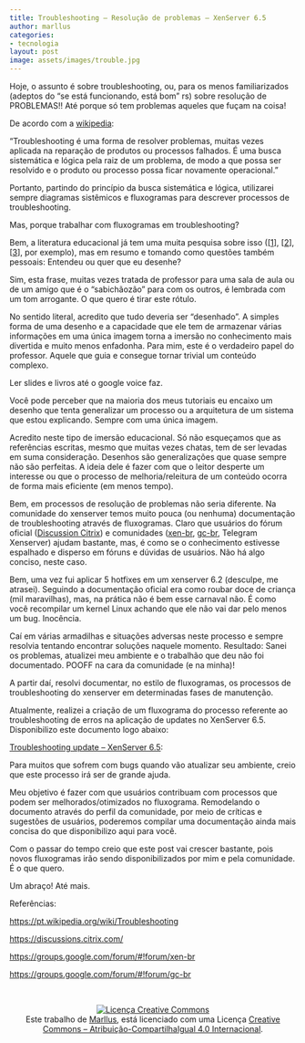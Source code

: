 ```yaml
---
title: Troubleshooting – Resolução de problemas – XenServer 6.5
author: marllus
categories:
- tecnologia
layout: post
image: assets/images/trouble.jpg
---
```


Hoje, o assunto é sobre troubleshooting, ou, para os menos familiarizados (adeptos do “se está funcionando, está bom” rs) sobre resolução de PROBLEMAS!! Até porque só tem problemas aqueles que fuçam na coisa!

De acordo com a <a href="https://pt.wikipedia.org/wiki/Troubleshooting" target="_blank">wikipedia</a>:

“Troubleshooting é uma forma de resolver problemas, muitas vezes aplicada na reparação de produtos ou processos falhados. É uma busca sistemática e lógica pela raiz de um problema, de modo a que possa ser resolvido e o produto ou processo possa ficar novamente operacional.”

Portanto, partindo do princípio da busca sistemática e lógica, utilizarei sempre diagramas sistêmicos e fluxogramas para descrever processos de troubleshooting.

Mas, porque trabalhar com fluxogramas em troubleshooting?
  
Bem, a literatura educacional já tem uma muita pesquisa sobre isso ([<a href="http://www.fctl.ucf.edu/TeachingAndLearningResources/SelectedPedagogies/TeachingMethods/" target="_blank">1</a>], [<a href="http://www.beds.ac.uk/jpd/volume-4-issue-2/teaching-with-infographics" target="_blank">2</a>], [<a href="http://www.academia.edu/6192606/Effectiveness_of_Flowchart_Proof_on_Selected_Topics_in_Geometry" target="_blank">3</a>], por exemplo), mas em resumo e tomando como questões também pessoais: Entendeu ou quer que eu desenhe?
  
Sim, esta frase, muitas vezes tratada de professor para uma sala de aula ou de um amigo que é o “sabichãozão” para com os outros, é lembrada com um tom arrogante. O que quero é tirar este rótulo.
  
No sentido literal, acredito que tudo deveria ser “desenhado”. A simples forma de uma desenho e a capacidade que ele tem de armazenar várias informações em uma única imagem torna a imersão no conhecimento mais divertida e muito menos enfadonha. Para mim, este é o verdadeiro papel do professor. Aquele que guia e consegue tornar trivial um conteúdo complexo.
  
Ler slides e livros até o google voice faz.

Você pode perceber que na maioria dos meus tutoriais eu encaixo um desenho que tenta generalizar um processo ou a arquitetura de um sistema que estou explicando. Sempre com uma única imagem.
  
Acredito neste tipo de imersão educacional. Só não esqueçamos que as referências escritas, mesmo que muitas vezes chatas, tem de ser levadas em suma consideração. Desenhos são generalizações que quase sempre não são perfeitas. A ideia dele é fazer com que o leitor desperte um interesse ou que o processo de melhoria/releitura de um conteúdo ocorra de forma mais eficiente (em menos tempo).

Bem, em processos de resolução de problemas não seria diferente. Na comunidade do xenserver temos muito pouca (ou nenhuma) documentação de troubleshooting através de fluxogramas. Claro que usuários do fórum oficial (<a href="https://discussions.citrix.com/" target="_blank">Discussion Citrix</a>) e comunidades (<a href="https://groups.google.com/forum/#!forum/xen-br" target="_blank">xen-br</a>, <a href="https://groups.google.com/forum/#!forum/gc-br" target="_blank">gc-br</a>, Telegram Xenserver) ajudam bastante, mas, é como se o conhecimento estivesse espalhado e disperso em fóruns e dúvidas de usuários. Não há algo conciso, neste caso.

Bem, uma vez fui aplicar 5 hotfixes em um xenserver 6.2 (desculpe, me atrasei). Seguindo a documentação oficial era como roubar doce de criança (mil maravilhas), mas, na prática não é bem esse carnaval não. É como você recompilar um kernel Linux achando que ele não vai dar pelo menos um bug. Inocência.
  
Caí em várias armadilhas e situações adversas neste processo e sempre resolvia tentando encontrar soluções naquele momento. Resultado: Sanei os problemas, atualizei meu ambiente e o trabalhão que deu não foi documentado. POOFF na cara da comunidade (e na minha)!

A partir daí, resolvi documentar, no estilo de fluxogramas, os processos de troubleshooting do xenserver em determinadas fases de manutenção.
  
Atualmente, realizei a criação de um fluxograma do processo referente ao troubleshooting de erros na aplicação de updates no XenServer 6.5. Disponibilizo este documento logo abaixo:

<a href="http://marllus.com/xenserver/trouble_update.html" target="_blank">Troubleshooting update – XenServer 6.5</a>:

Para muitos que sofrem com bugs quando vão atualizar seu ambiente, creio que este processo irá ser de grande ajuda.

Meu objetivo é fazer com que usuários contribuam com processos que podem ser melhorados/otimizados no fluxograma. Remodelando o documento através do perfil da comunidade, por meio de críticas e sugestões de usuários, poderemos compilar uma documentação ainda mais concisa do que disponibilizo aqui para você.

Com o passar do tempo creio que este post vai crescer bastante, pois novos fluxogramas irão sendo disponibilizados por mim e pela comunidade. É o que quero.

Um abraço! Até mais.

Referências:
  
<a href="https://pt.wikipedia.org/wiki/Troubleshooting" target="_blank">https://pt.wikipedia.org/wiki/Troubleshooting</a>
  
<a href="https://discussions.citrix.com/" target="_blank">https://discussions.citrix.com/</a>
  
<a href="https://groups.google.com/forum/#!forum/xen-br" target="_blank">https://groups.google.com/forum/#!forum/xen-br</a>
  
<a href="https://groups.google.com/forum/#!forum/gc-br" target="_blank">https://groups.google.com/forum/#!forum/gc-br</a>

&nbsp;

<p style="text-align: center;">
  <a href="http://creativecommons.org/licenses/by-sa/4.0/" rel="license"><img style="border-width: 0;" src="https://i.creativecommons.org/l/by-sa/4.0/88x31.png" alt="Licença Creative Commons" /></a><br /> Este trabalho de <a href="http://ports.marllus.com">Marllus</a>, está licenciado com uma Licença <a href="http://creativecommons.org/licenses/by-sa/4.0/" rel="license">Creative Commons &#8211; Atribuição-CompartilhaIgual 4.0 Internacional</a>.
</p>
